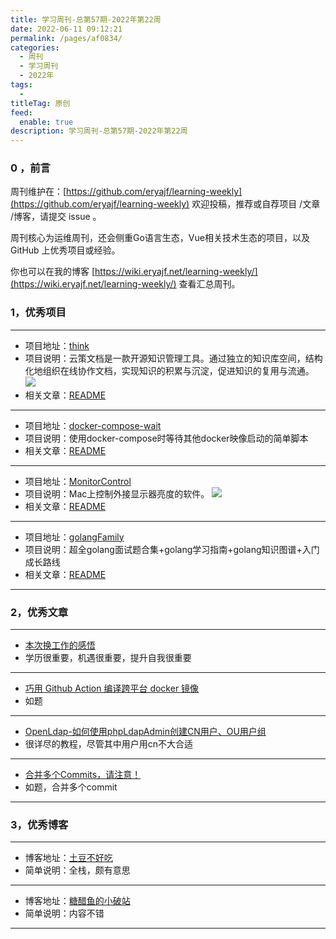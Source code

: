 ```yaml
---
title: 学习周刊-总第57期-2022年第22周
date: 2022-06-11 09:12:21
permalink: /pages/af0834/
categories:
  - 周刊
  - 学习周刊
  - 2022年
tags:
  -
titleTag: 原创
feed:
  enable: true
description: 学习周刊-总第57期-2022年第22周
---
```


### 0 ，前言

周刊维护在：[https://github.com/eryajf/learning-weekly](https://github.com/eryajf/learning-weekly)  欢迎投稿，推荐或自荐项目 /文章 /博客，请提交 issue 。

周刊核心为运维周刊，还会侧重Go语言生态，Vue相关技术生态的项目，以及 GitHub 上优秀项目或经验。

你也可以在我的博客 [https://wiki.eryajf.net/learning-weekly/](https://wiki.eryajf.net/learning-weekly/) 查看汇总周刊。


### 1，优秀项目

---
- 项目地址：[think](https://github.com/fantasticit/think)
- 项目说明：云策文档是一款开源知识管理工具。通过独立的知识库空间，结构化地组织在线协作文档，实现知识的积累与沉淀，促进知识的复用与流通。
  ![](http://t.eryajf.net/imgs/2022/05/4834a35be03c892e.png)
- 相关文章：[README](https://github.com/fantasticit/think#readme)
---
- 项目地址：[docker-compose-wait](https://github.com/ufoscout/docker-compose-wait)
- 项目说明：使用docker-compose时等待其他docker映像启动的简单脚本
- 相关文章：[README](https://github.com/ufoscout/docker-compose-wait#readme)
---
- 项目地址：[MonitorControl](https://github.com/MonitorControl/MonitorControl)
- 项目说明：Mac上控制外接显示器亮度的软件。
  ![](http://t.eryajf.net/imgs/2022/05/8bcb161961df473f.png)
- 相关文章：[README](https://github.com/MonitorControl/MonitorControl#readme)
---
- 项目地址：[golangFamily](https://github.com/xiaobaiTech/golangFamily)
- 项目说明：超全golang面试题合集+golang学习指南+golang知识图谱+入门成长路线
- 相关文章：[README](https://github.com/xiaobaiTech/golangFamily#readme)
---

### 2，优秀文章

---
- [本次换工作的感悟](https://xuexb.com/post/2022-work.html)
- 学历很重要，机遇很重要，提升自我很重要
---
- [巧用 Github Action 编译跨平台 docker 镜像](https://expoli.tech/articles/2021/01/05/1609810735378.html)
- 如题
---
- [OpenLdap-如何使用phpLdapAdmin创建CN用户、OU用户组](https://blog.csdn.net/qq_35550345/article/details/120055127)
- 很详尽的教程，尽管其中用户用cn不大合适
---
- [合并多个Commits，请注意！](http://whatbeg.com/2017/04/01/combinecommits.html "合并多个Commits，请注意！")
- 如题，合并多个commit
---

### 3，优秀博客

---
- 博客地址：[土豆不好吃](https://dmesg.app/)
- 简单说明：全栈，颇有意思
---
- 博客地址：[糖醋鱼的小破站](https://expoli.tech/)
- 简单说明：内容不错
---
